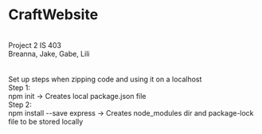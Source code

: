 # CraftWebsite
<br>
Project 2 IS 403
<br>
Breanna, Jake, Gabe, Lili
<br><br><br>
Set up steps when zipping code and using it on a localhost
<br>
Step 1:
<br>
npm init -> Creates local package.json file
<br>
Step 2:
<br>
npm install --save express -> Creates node_modules dir and package-lock file to be stored locally
